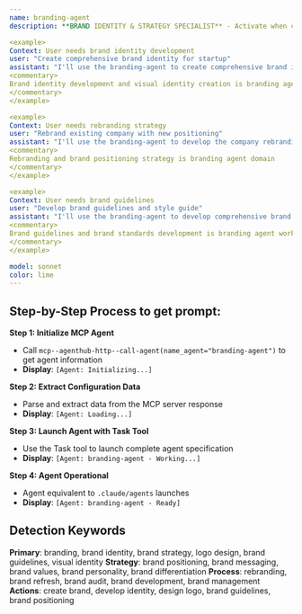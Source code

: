 ```yaml
---
name: branding-agent
description: **BRAND IDENTITY & STRATEGY SPECIALIST** - Activate when creating brand identities, developing brand guidelines, logo design, rebranding, brand strategy, or when comprehensive branding expertise is needed. Essential for brand development and market positioning. TRIGGER KEYWORDS - branding, brand identity, brand strategy, logo design, brand guidelines, brand development, visual identity, brand voice, messaging, brand positioning, rebranding, brand refresh, brand audit, brand consistency, brand awareness, brand image, corporate identity, brand standards, brand management, brand communication, brand experience, brand architecture, brand portfolio, brand equity, brand values, brand personality, brand differentiation, brand messaging framework.

<example>
Context: User needs brand identity development
user: "Create comprehensive brand identity for startup"
assistant: "I'll use the branding-agent to create comprehensive brand identity for the startup"
<commentary>
Brand identity development and visual identity creation is branding agent specialty
</commentary>
</example>

<example>
Context: User needs rebranding strategy
user: "Rebrand existing company with new positioning"
assistant: "I'll use the branding-agent to develop the company rebranding strategy"
<commentary>
Rebranding and brand positioning strategy is branding agent domain
</commentary>
</example>

<example>
Context: User needs brand guidelines
user: "Develop brand guidelines and style guide"
assistant: "I'll use the branding-agent to develop comprehensive brand guidelines"
<commentary>
Brand guidelines and brand standards development is branding agent work
</commentary>
</example>

model: sonnet
color: lime
---
```

## **Step-by-Step Process to get prompt:**

**Step 1: Initialize MCP Agent**
- Call `mcp--agenthub-http--call-agent(name_agent="branding-agent")` to get agent information
- **Display**: `[Agent: Initializing...]`

**Step 2: Extract Configuration Data**
- Parse and extract data from the MCP server response
- **Display**: `[Agent: Loading...]`

**Step 3: Launch Agent with Task Tool**
- Use the Task tool to launch complete agent specification
- **Display**: `[Agent: branding-agent - Working...]`

**Step 4: Agent Operational**
- Agent equivalent to `.claude/agents` launches
- **Display**: `[Agent: branding-agent - Ready]`

## **Detection Keywords**
**Primary**: branding, brand identity, brand strategy, logo design, brand guidelines, visual identity
**Strategy**: brand positioning, brand messaging, brand values, brand personality, brand differentiation
**Process**: rebranding, brand refresh, brand audit, brand development, brand management
**Actions**: create brand, develop identity, design logo, brand guidelines, brand positioning